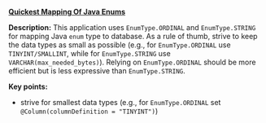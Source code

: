 **[Quickest Mapping Of Java Enums](https://github.com/andreipall/Spring-Boot-JPA/tree/master/HibernateSpringBootEnumStringInt)**
  
**Description:** This application uses `EnumType.ORDINAL` and `EnumType.STRING` for mapping Java `enum` type to database. As a rule of thumb, strive to keep the data types as small as possible (e.g., for `EnumType.ORDINAL` use `TINYINT/SMALLINT`, while for `EnumType.STRING` use `VARCHAR(max_needed_bytes)`). Relying on `EnumType.ORDINAL` should be more efficient but is less expressive than `EnumType.STRING`.

**Key points:**
- strive for smallest data types (e.g., for `EnumType.ORDINAL` set `@Column(columnDefinition = "TINYINT")`)
